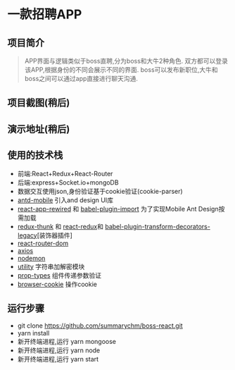 # 一款招聘APP

## 项目简介
> APP界面与逻辑类似于boss直聘,分为boss和大牛2种角色.
> 双方都可以登录该APP,根据身份的不同会展示不同的界面.
> boss可以发布新职位,大牛和boss之间可以通过app直接进行聊天沟通.

## 项目截图(稍后)

## 演示地址(稍后)

## 使用的技术栈
* 前端:React+Redux+React-Router
* 后端:express+Socket.io+mongoDB
* 数据交互使用json,身份验证基于cookie验证(cookie-parser)
* [antd-mobile](https://github.com/ant-design/ant-design-mobile/) 引入and design UI库
* [react-app-rewired](https://github.com/timarney/react-app-rewired) 和 [babel-plugin-import](https://github.com/ant-design/babel-plugin-import) 为了实现Mobile Ant Design按需加载
* [redux-thunk](https://github.com/gaearon/redux-thunk) 和 [react-redux](https://github.com/reactjs/react-redux)和 [babel-plugin-transform-decorators-legacy](https://github.com/loganfsmyth/babel-plugin-transform-decorators-legacy)[装饰器插件]
* [react-router-dom](https://github.com/ReactTraining/react-router/)
* [axios](https://github.com/axios/axios)
* [nodemon](https://github.com/remy/nodemon)
* [utility](https://github.com/node-modules/utility) 字符串加解密模块
* [prop-types](https://github.com/facebook/prop-types) 组件传递参数验证
* [browser-cookie](https://github.com/voltace/browser-cookies) 操作cookie


## 运行步骤
* git clone https://github.com/summarychm/boss-react.git
* yarn install
* 新开终端进程,运行 yarn mongoose
* 新开终端进程,运行 yarn node
* 新开终端进程,运行 yarn start
